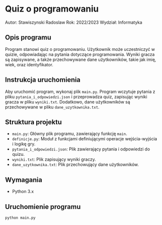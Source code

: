 # Quiz o programowaniu

Autor: Stawiszynski Radoslaw
Rok: 2022/2023
Wydział: Informatyka

## Opis programu

Program stanowi quiz o programowaniu. Użytkownik może uczestniczyć w quizie, odpowiadając na pytania dotyczące programowania. Wyniki gracza są zapisywane, a także przechowywane dane użytkowników, takie jak imię, wiek, oraz identyfikator.

## Instrukcja uruchomienia

Aby uruchomić program, wykonaj plik `main.py`. Program wczytuje pytania z pliku `pytania_i_odpowiedzi.json` i przeprowadza quiz, zapisując wyniki gracza w pliku `wyniki.txt`. Dodatkowo, dane użytkowników są przechowywane w pliku `dane_uzytkownika.txt`.

## Struktura projektu

- `main.py`: Główny plik programu, zawierający funkcję `main`.
- `definicje.py`: Moduł z funkcjami definiującymi operacje wejścia-wyjścia i logikę gry.
- `pytania_i_odpowiedzi.json`: Plik zawierający pytania i odpowiedzi do quizu.
- `wyniki.txt`: Plik zapisujący wyniki graczy.
- `dane_uzytkownika.txt`: Plik przechowujący dane użytkowników.

## Wymagania

- Python 3.x

## Uruchomienie programu

```bash
python main.py
